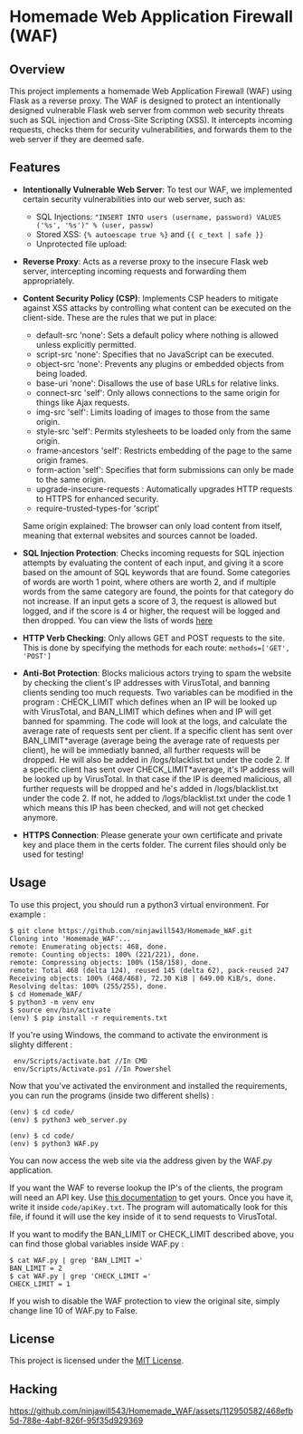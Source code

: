 # Homemade Web Application Firewall (WAF)

## Overview

This project implements a homemade Web Application Firewall (WAF) using Flask as a reverse proxy. The WAF is designed to protect an intentionally designed vulnerable Flask web server from common web security threats such as SQL injection and Cross-Site Scripting (XSS). It intercepts incoming requests, checks them for security vulnerabilities, and forwards them to the web server if they are deemed safe.

## Features

- **Intentionally Vulnerable Web Server**: To test our WAF, we implemented certain security vulnerabilities into our web server, such as:
    - SQL Injections: ```"INSERT INTO users (username, password) VALUES ('%s', '%s')" % (user, passw)```
    - Stored XSS: ```{% autoescape true %}``` and ```{{ c_text | safe }}```
    - Unprotected file upload:

- **Reverse Proxy**: Acts as a reverse proxy to the insecure Flask web server, intercepting incoming requests and forwarding them appropriately.

- **Content Security Policy (CSP)**: Implements CSP headers to mitigate against XSS attacks by controlling what content can be executed on the client-side. These are the rules that we put in place: 
    - default-src 'none': Sets a default policy where nothing is allowed unless explicitly permitted.
    - script-src 'none': Specifies that no JavaScript can be executed.
    - object-src 'none': Prevents any plugins or embedded objects from being loaded.
    - base-uri 'none': Disallows the use of base URLs for relative links.
    - connect-src 'self': Only allows connections to the same origin for things like Ajax requests.
    - img-src 'self': Limits loading of images to those from the same origin.
    - style-src 'self': Permits stylesheets to be loaded only from the same origin.
    - frame-ancestors 'self': Restricts embedding of the page to the same origin frames.
    - form-action 'self': Specifies that form submissions can only be made to the same origin.
    - upgrade-insecure-requests : Automatically upgrades HTTP requests to HTTPS for enhanced security.
    - require-trusted-types-for 'script' 

    Same origin explained: The browser can only load content from itself, meaning that external websites and sources cannot be loaded.

- **SQL Injection Protection**: Checks incoming requests for SQL injection attempts by evaluating the content of each input, and giving it a score based on the amount of SQL keywords that are found. Some categories of words are worth 1 point, where others are worth 2, and if multiple words from the same category are found, the points for that category do not increase. If an input gets a score of 3, the request is allowed but logged, and if the score is 4 or higher, the request will be logged and then dropped. You can view the lists of words [here](code/checks/sql.json)

- **HTTP Verb Checking**: Only allows GET and POST requests to the site. This is done by specifying the methods for each route: ```methods=['GET', 'POST']```

- **Anti-Bot Protection**: Blocks malicious actors trying to spam the website by checking the client's IP addresses with VirusTotal, and banning clients sending too much requests. Two variables can be modified in the program : CHECK_LIMIT which defines when an IP will be looked up with VirusTotal, and BAN_LIMIT which defines when and IP will get banned for spamming. The code will look at the logs, and calculate the average rate of requests sent per client. If a specific client has sent over BAN_LIMIT\*average (average being the average rate of requests per client), he will be immediatly banned, all further requests will be dropped. He will also be added in /logs/blacklist.txt under the code 2. If a specific client has sent over CHECK_LIMIT\*average, it's IP address will be looked up by VirusTotal. In that case if the IP is deemed malicious, all further requests will be dropped and he's added in /logs/blacklist.txt under the code 2. If not, he added to /logs/blacklist.txt under the code 1 which means this IP has been checked, and will not get checked anymore.


- **HTTPS Connection**: Please generate your own certificate and private key and place them in the certs folder. The current files should only be used for testing!


## Usage

To use this project, you should run a python3 virtual environment. For example :

```console
$ git clone https://github.com/ninjawill543/Homemade_WAF.git
Cloning into 'Homemade_WAF'...
remote: Enumerating objects: 468, done.
remote: Counting objects: 100% (221/221), done.
remote: Compressing objects: 100% (158/158), done.
remote: Total 468 (delta 124), reused 145 (delta 62), pack-reused 247
Receiving objects: 100% (468/468), 72.30 KiB | 649.00 KiB/s, done.
Resolving deltas: 100% (255/255), done.
$ cd Homemade_WAF/
$ python3 -m venv env
$ source env/bin/activate
(env) $ pip install -r requirements.txt
```

If you're using Windows, the command to activate the environment is slighty different :

```console
 env/Scripts/activate.bat //In CMD
 env/Scripts/Activate.ps1 //In Powershel
```

Now that you've activated the environment and installed the requirements, you can run the programs (inside two different shells) :

```console
(env) $ cd code/
(env) $ python3 web_server.py
```

```console
(env) $ cd code/
(env) $ python3 WAF.py
```

You can now access the web site via the address given by the WAF.py application.

If you want the WAF to reverse lookup the IP's of the clients, the program will need an API key. Use [this documentation](https://docs.virustotal.com/docs/api-overview) to get yours. Once you have it, write it inside `code/apiKey.txt`. The program will automatically look for this file, if found it will use the key inside of it to send requests to VirusTotal.

If you want to modify the BAN_LIMIT or CHECK_LIMIT described above, you can find those global variables inside WAF.py :

```console
$ cat WAF.py | grep 'BAN_LIMIT ='
BAN_LIMIT = 2
$ cat WAF.py | grep 'CHECK_LIMIT ='
CHECK_LIMIT = 1
```

If you wish to disable the WAF protection to view the original site, simply change line 10 of WAF.py to False.

## License

This project is licensed under the [MIT License](LICENSE).


## Hacking

https://github.com/ninjawill543/Homemade_WAF/assets/112950582/468efb5d-788e-4abf-826f-95f35d929369


